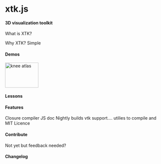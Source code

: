 xtk.js
======

#### 3D visualization toolkit ####

What is XTK?

Why XTK?
Simple

#### Demos ####
<a href="http://demos.goxtk.com/knee_atlas/"><img src="http://mrdoob.github.com/three.js/assets/examples/44_equirectangular.png" width="109" height="82" alt="knee atlas"></a>

#### Lessons ####

#### Features ####
Closure compiler
JS doc
Nightly builds
vtk support....
utilies to compile and 
MIT Licence
#### Contribute ####
Not yet but feedback needed?

#### Changelog ####
